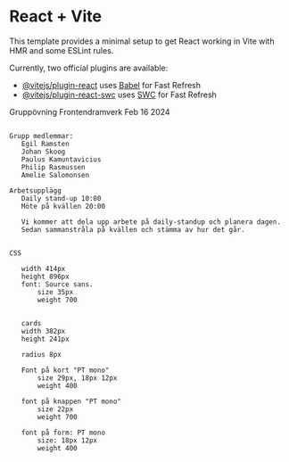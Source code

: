 # React + Vite

This template provides a minimal setup to get React working in Vite with HMR and some ESLint rules.

Currently, two official plugins are available:

- [@vitejs/plugin-react](https://github.com/vitejs/vite-plugin-react/blob/main/packages/plugin-react/README.md) uses [Babel](https://babeljs.io/) for Fast Refresh
- [@vitejs/plugin-react-swc](https://github.com/vitejs/vite-plugin-react-swc) uses [SWC](https://swc.rs/) for Fast Refresh

Gruppövning Frontendramverk Feb 16 2024

 ~~~ E-wallet ~~~

Grupp medlemmar:
	Egil Ramsten
	Johan Skoog
	Paulus Kamuntavicius
	Philip Rasmussen
	Amelie Salomonsen

Arbetsupplägg
	Daily stand-up 10:00
	Möte på kvällen 20:00

	Vi kommer att dela upp arbete på daily-standup och planera dagen.
	Sedan sammanstråla på kvällen och stämma av hur det går.


CSS 

	width 414px
	height 896px
	font: Source sans.
		size 35px
		weight 700
		

	cards 
	width 382px
	height 241px

	radius 8px

	Font på kort "PT mono"
		size 29px, 18px 12px
		weight 400

	font på knappen "PT mono"
		size 22px
		weight 700

	font på form: PT mono
		size: 18px 12px
		weight 400